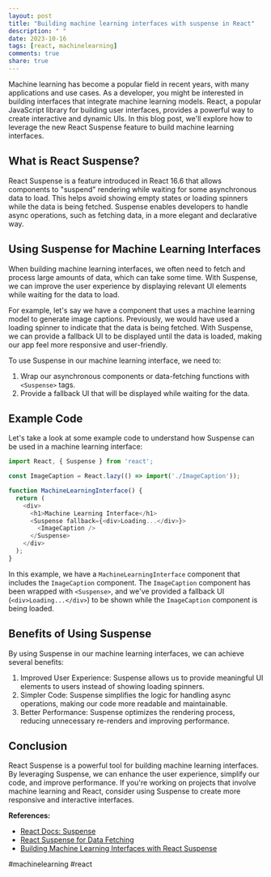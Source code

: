 ```yaml
---
layout: post
title: "Building machine learning interfaces with suspense in React"
description: " "
date: 2023-10-16
tags: [react, machinelearning]
comments: true
share: true
---
```


Machine learning has become a popular field in recent years, with many applications and use cases. As a developer, you might be interested in building interfaces that integrate machine learning models. React, a popular JavaScript library for building user interfaces, provides a powerful way to create interactive and dynamic UIs. In this blog post, we'll explore how to leverage the new React Suspense feature to build machine learning interfaces.

## What is React Suspense?

React Suspense is a feature introduced in React 16.6 that allows components to "suspend" rendering while waiting for some asynchronous data to load. This helps avoid showing empty states or loading spinners while the data is being fetched. Suspense enables developers to handle async operations, such as fetching data, in a more elegant and declarative way.

## Using Suspense for Machine Learning Interfaces

When building machine learning interfaces, we often need to fetch and process large amounts of data, which can take some time. With Suspense, we can improve the user experience by displaying relevant UI elements while waiting for the data to load.

For example, let's say we have a component that uses a machine learning model to generate image captions. Previously, we would have used a loading spinner to indicate that the data is being fetched. With Suspense, we can provide a fallback UI to be displayed until the data is loaded, making our app feel more responsive and user-friendly.

To use Suspense in our machine learning interface, we need to:

1. Wrap our asynchronous components or data-fetching functions with `<Suspense>` tags.
2. Provide a fallback UI that will be displayed while waiting for the data.

## Example Code

Let's take a look at some example code to understand how Suspense can be used in a machine learning interface:

```javascript
import React, { Suspense } from 'react';

const ImageCaption = React.lazy(() => import('./ImageCaption'));

function MachineLearningInterface() {
  return (
    <div>
      <h1>Machine Learning Interface</h1>
      <Suspense fallback={<div>Loading...</div>}>
        <ImageCaption />
      </Suspense>
    </div>
  );
}
```

In this example, we have a `MachineLearningInterface` component that includes the `ImageCaption` component. The `ImageCaption` component has been wrapped with `<Suspense>`, and we've provided a fallback UI (`<div>Loading...</div>`) to be shown while the `ImageCaption` component is being loaded.

## Benefits of Using Suspense

By using Suspense in our machine learning interfaces, we can achieve several benefits:

1. Improved User Experience: Suspense allows us to provide meaningful UI elements to users instead of showing loading spinners.
2. Simpler Code: Suspense simplifies the logic for handling async operations, making our code more readable and maintainable.
3. Better Performance: Suspense optimizes the rendering process, reducing unnecessary re-renders and improving performance.

## Conclusion

React Suspense is a powerful tool for building machine learning interfaces. By leveraging Suspense, we can enhance the user experience, simplify our code, and improve performance. If you're working on projects that involve machine learning and React, consider using Suspense to create more responsive and interactive interfaces.

**References:**
- [React Docs: Suspense](https://reactjs.org/docs/concurrent-mode-suspense.html)
- [React Suspense for Data Fetching](https://reactjs.org/blog/2018/11/27/react-16-roadmap.html#react-16x-mid-2019-the-one-with-suspense-for-data-fetching)
- [Building Machine Learning Interfaces with React Suspense](https://medium.com/@jinalpacleb/building-machine-learning-interfaces-with-react-suspense-315e50aa30ec)

#machinelearning #react